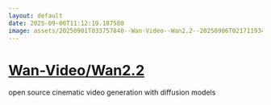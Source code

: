 ```yaml
---
layout: default
date: 2025-09-06T11:12:19.187580
image: assets/20250901T033757840--Wan-Video--Wan2.2--20250906T021711934--cropped.png
---
```


# [Wan-Video/Wan2.2](https://github.com/Wan-Video/Wan2.2)

open source cinematic video generation with diffusion models
